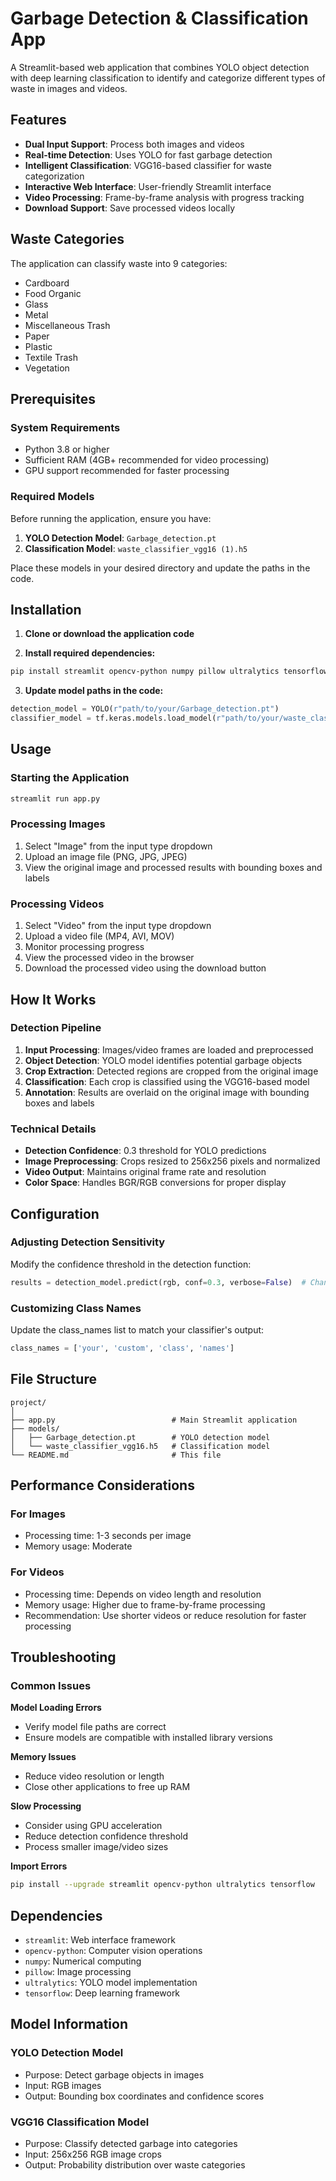 # Garbage Detection & Classification App

A Streamlit-based web application that combines YOLO object detection with deep learning classification to identify and categorize different types of waste in images and videos.

## Features

- **Dual Input Support**: Process both images and videos
- **Real-time Detection**: Uses YOLO for fast garbage detection
- **Intelligent Classification**: VGG16-based classifier for waste categorization
- **Interactive Web Interface**: User-friendly Streamlit interface
- **Video Processing**: Frame-by-frame analysis with progress tracking
- **Download Support**: Save processed videos locally

## Waste Categories

The application can classify waste into 9 categories:
- Cardboard
- Food Organic
- Glass
- Metal
- Miscellaneous Trash
- Paper
- Plastic
- Textile Trash
- Vegetation

## Prerequisites

### System Requirements
- Python 3.8 or higher
- Sufficient RAM (4GB+ recommended for video processing)
- GPU support recommended for faster processing

### Required Models
Before running the application, ensure you have:
1. **YOLO Detection Model**: `Garbage_detection.pt`
2. **Classification Model**: `waste_classifier_vgg16 (1).h5`

Place these models in your desired directory and update the paths in the code.

## Installation

1. **Clone or download the application code**

2. **Install required dependencies:**
```bash
pip install streamlit opencv-python numpy pillow ultralytics tensorflow
```

3. **Update model paths in the code:**
```python
detection_model = YOLO(r"path/to/your/Garbage_detection.pt")
classifier_model = tf.keras.models.load_model(r"path/to/your/waste_classifier_vgg16.h5")
```

## Usage

### Starting the Application
```bash
streamlit run app.py
```

### Processing Images
1. Select "Image" from the input type dropdown
2. Upload an image file (PNG, JPG, JPEG)
3. View the original image and processed results with bounding boxes and labels

### Processing Videos
1. Select "Video" from the input type dropdown
2. Upload a video file (MP4, AVI, MOV)
3. Monitor processing progress
4. View the processed video in the browser
5. Download the processed video using the download button

## How It Works

### Detection Pipeline
1. **Input Processing**: Images/video frames are loaded and preprocessed
2. **Object Detection**: YOLO model identifies potential garbage objects
3. **Crop Extraction**: Detected regions are cropped from the original image
4. **Classification**: Each crop is classified using the VGG16-based model
5. **Annotation**: Results are overlaid on the original image with bounding boxes and labels

### Technical Details
- **Detection Confidence**: 0.3 threshold for YOLO predictions
- **Image Preprocessing**: Crops resized to 256x256 pixels and normalized
- **Video Output**: Maintains original frame rate and resolution
- **Color Space**: Handles BGR/RGB conversions for proper display

## Configuration

### Adjusting Detection Sensitivity
Modify the confidence threshold in the detection function:
```python
results = detection_model.predict(rgb, conf=0.3, verbose=False)  # Change 0.3 to desired value
```

### Customizing Class Names
Update the class_names list to match your classifier's output:
```python
class_names = ['your', 'custom', 'class', 'names']
```

## File Structure
```
project/
│
├── app.py                          # Main Streamlit application
├── models/
│   ├── Garbage_detection.pt        # YOLO detection model
│   └── waste_classifier_vgg16.h5   # Classification model
└── README.md                       # This file
```

## Performance Considerations

### For Images
- Processing time: 1-3 seconds per image
- Memory usage: Moderate

### For Videos
- Processing time: Depends on video length and resolution
- Memory usage: Higher due to frame-by-frame processing
- Recommendation: Use shorter videos or reduce resolution for faster processing

## Troubleshooting

### Common Issues

**Model Loading Errors**
- Verify model file paths are correct
- Ensure models are compatible with installed library versions

**Memory Issues**
- Reduce video resolution or length
- Close other applications to free up RAM

**Slow Processing**
- Consider using GPU acceleration
- Reduce detection confidence threshold
- Process smaller image/video sizes

**Import Errors**
```bash
pip install --upgrade streamlit opencv-python ultralytics tensorflow
```

## Dependencies

- `streamlit`: Web interface framework
- `opencv-python`: Computer vision operations
- `numpy`: Numerical computing
- `pillow`: Image processing
- `ultralytics`: YOLO model implementation
- `tensorflow`: Deep learning framework

## Model Information

### YOLO Detection Model
- Purpose: Detect garbage objects in images
- Input: RGB images
- Output: Bounding box coordinates and confidence scores

### VGG16 Classification Model
- Purpose: Classify detected garbage into categories
- Input: 256x256 RGB image crops
- Output: Probability distribution over waste categories

